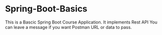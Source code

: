 # Spring-Boot-Basics
This is a Bascic Spring Boot Course Application.
It implements Rest API
You can leave a message if you want Postman URL or data to pass.
